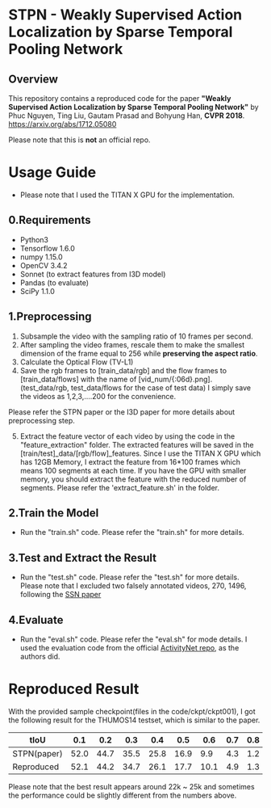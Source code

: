 STPN - Weakly Supervised Action Localization by Sparse Temporal Pooling Network
===============================================================================
Overview
--------

This repository contains a reproduced code for the paper __"Weakly Supervised Action Localization by Sparse Temporal Pooling Network"__ by Phuc Nguyen, Ting Liu, Gautam Prasad and Bohyung Han, __CVPR 2018__.
<https://arxiv.org/abs/1712.05080>

Please note that this is **not** an official repo.

Usage Guide
===========
* Please note that I used the TITAN X GPU for the implementation. 

0.Requirements
--------------
* Python3
* Tensorflow 1.6.0
* numpy 1.15.0
* OpenCV 3.4.2
* Sonnet (to extract features from I3D model) 
* Pandas (to evaluate)
* SciPy 1.1.0


1.Preprocessing
---------------
1) Subsample the video with the sampling ratio of 10 frames per second.
2) After sampling the video frames, rescale them to make the smallest dimension of the frame equal to 256 while **preserving the aspect ratio**.
3) Calculate the Optical Flow (TV-L1)
4) Save the rgb frames to [train_data/rgb] and the flow frames to [train_data/flows] with the name of [vid_num/{:06d}.png]. (test_data/rgb, test_data/flows for the case of test data)
   I simply save the videos as 1,2,3,....200 for the convenience.

Please refer the STPN paper or the I3D paper for more details about preprocessing step.

5) Extract the feature vector of each video by using the code in the "feature_extraction" folder. The extracted features will be saved in the [train/test]_data/[rgb/flow]_features.
   Since I use the TITAN X GPU which has 12GB Memory, I extract the feature from 16*100 frames which means 100 segments at each time. If you have the GPU with smaller memory, you should extract the feature with the reduced number of segments.
   Please refer the 'extract_feature.sh' in the folder.

2.Train the Model
-----------------
* Run the "train.sh" code. Please refer the "train.sh" for more details.

3.Test and Extract the Result
-----------------------------
* Run the "test.sh" code. Please refer the "test.sh" for more details. 
  Please note that I excluded two falsely annotated videos, 270, 1496, following the [SSN paper](https://arxiv.org/pdf/1704.06228.pdf)

4.Evaluate
----------
* Run the "eval.sh" code. Please refer the "eval.sh" for mode details. I used the evaluation code from the official [ActivityNet repo](https://github.com/activitynet/ActivityNet), as the authors did.

Reproduced Result
=================
With the provided sample checkpoint(files in the code/ckpt/ckpt001), I got the following result for the THUMOS14 testset, which is similar to the paper.

|    tIoU    | 0.1| 0.2| 0.3| 0.4| 0.5| 0.6| 0.7| 0.8| 0.9| mAP|
|------------|----|----|----|----|----|----|----|----|----|----|
| STPN(paper)|52.0|44.7|35.5|25.8|16.9| 9.9| 4.3| 1.2| 0.1|21.2|
| Reproduced |52.1|44.2|34.7|26.1|17.7|10.1| 4.9| 1.3| 0.1|21.3|

Please note that the best result appears around 22k ~ 25k and sometimes the performance could be slightly different from the numbers above.

